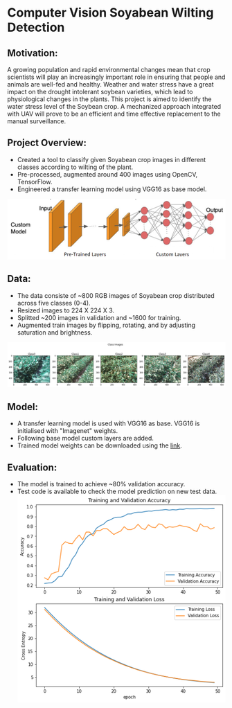 # Computer Vision Soyabean Wilting Detection

## Motivation:
A growing population and rapid environmental changes mean that crop scientists will play an increasingly important role in ensuring that people and animals are well-fed and healthy. Weather and water stress have a great impact on the drought intolerant soybean varieties, which lead to physiological changes in the plants. This project is aimed to identify the water stress level of the Soybean crop. A mechanized approach integrated with UAV will prove to be an efficient and time effective replacement to the manual surveillance. 

## Project Overview:
* Created a tool to classify given Soyabean crop images in different classes according to wilting of the plant. 
* Pre-processed, augmented around 400 images using OpenCV, TensorFlow. 
* Engineered a transfer learning model using VGG16 as base model.

![Model architecture](https://github.com/trsarje/Soyabean_Wilting_Detection/blob/master/Images/Modelpng.png)

## Data: 
* The data consiste of ~800 RGB images of Soyabean crop distributed across five classes (0-4).
* Resized images to 224 X 224 X 3. 
* Splitted ~200 images in validation and ~1600 for training. 
* Augmented train images by flipping, rotating, and by adjusting saturation and brightness. 

![Sample Images](https://github.com/trsarje/Soyabean_Wilting_Detection/blob/master/Images/ClassImg.png)

## Model:
* A transfer learning model is used with VGG16 as base. VGG16 is initialised with "Imagenet" weights.
* Following base model custom layers are added. 
* Trained model weights can be downloaded using the [link](https://drive.google.com/file/d/1-4z9Op1pfnEo-ZB90bLk-sYVEIL-43QK/view?usp=sharing).

## Evaluation:
* The model is trained to achieve ~80% validation accuracy. 
* Test code is available to check the model prediction on new test data. 
![Training graph](https://github.com/trsarje/Soyabean_Wilting_Detection/blob/master/Images/acc.png)


